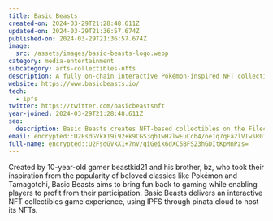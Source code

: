 ```yaml
---
title: Basic Beasts
created-on: 2024-03-29T21:28:48.611Z
updated-on: 2024-03-29T21:36:57.674Z
published-on: 2024-03-29T21:36:57.674Z
image:
  src: /assets/images/basic-beasts-logo.webp
category: media-entertainment
subcategory: arts-collectibles-nfts
description: A fully on-chain interactive Pokémon-inspired NFT collectibles game.
website: https://www.basicbeasts.io/
tech:
  - ipfs
twitter: https://twitter.com/basicbeastsnft
year-joined: 2024-03-29T21:28:48.611Z
seo:
  description: Basic Beasts creates NFT-based collectibles on the Filecoin network.
email: encrypted::U2FsdGVkX19i92+k9CGS3qh1wH2lwEuCcb4/oe1q7qFa2lVIwsR0TzUv04zmg3QM
full-name: encrypted::U2FsdGVkX1+7nV/qiGeik6dXC5BFS23hGDItKpMnPzs=
---
```


Created by 10-year-old gamer beastkid21 and his brother, bz, who took their inspiration from the popularity of beloved classics like Pokémon and Tamagotchi, Basic Beasts aims to bring fun back to gaming while enabling players to profit from their participation. Basic Beasts delivers an interactive NFT collectibles game experience, using IPFS through pinata.cloud to host its NFTs.

